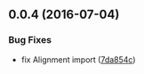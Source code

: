 <a name="0.0.4"></a>
## 0.0.4 (2016-07-04)


### Bug Fixes

* fix Alignment import ([7da854c](https://aui-team-bot/https://bitbucket.org/atlassian/atlaskit/commits/7da854c))



